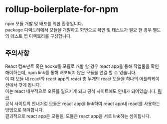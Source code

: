 # rollup-boilerplate-for-npm

npm 모듈 개발 및 배포를 위한 환경입니다.  
package 디렉토리에서 모듈을 개발하고 화면으로 확인 및 테스트가 필요 한 경우 별도의 테스트 앱 디렉토리를 구성합니다.



## 주의사항
React 컴포넌트 혹은 hooks를 모듈로 개발 할 경우 react app을 통해 작업물을 확인해야하는데, npm link를 통해 배포되지 않은 모듈을 연결 할 수 있습니다.  
이 때 모듈 내 react와  react app의 react 총 두개의 react 모듈을 하나의 어플리케이션에서 갖게 됩니다.   
이는 react 내부적으로 오류를 일으키게 되고 공식 사이트에도 안내가 되어있습니다. [링크](https://ko.reactjs.org/warnings/invalid-hook-call-warning.html#duplicate-react])  
공식 사이트의 안내처럼 모듈은 react app을 link하여 react app내 react를 사용하는 방법으로 해야합니다.  
결과적으로  react app은 모듈을, 모듈은 react app을 서로 link하는 셈이됩니다.
